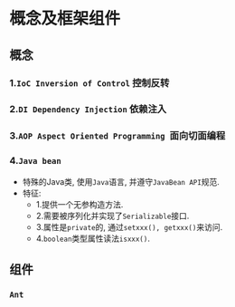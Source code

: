 # 概念及框架组件

## 概念

### 1.`IoC Inversion of Control` 控制反转



### 2.`DI Dependency Injection` 依赖注入

### 3.`AOP Aspect Oriented Programming `面向切面编程

### 4.`Java bean`

- 特殊的Java类, 使用`Java`语言, 并遵守`JavaBean API`规范.
- 特征:
    - 1.提供一个无参构造方法.
    - 2.需要被序列化并实现了`Serializable`接口.
    - 3.属性是`private`的, 通过`setxxx(), getxxx()`来访问.
    - 4.`boolean`类型属性读法`isxxx()`.

## 组件

### `Ant`

